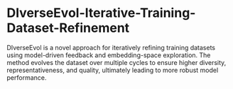 # DIverseEvol-Iterative-Training-Dataset-Refinement
DIverseEvol is a novel approach for iteratively refining training datasets using model-driven feedback and embedding-space exploration. The method evolves the dataset over multiple cycles to ensure higher diversity, representativeness, and quality, ultimately leading to more robust model performance. 
